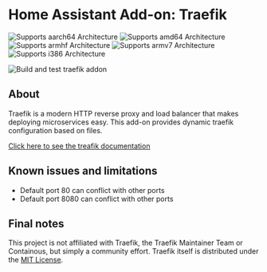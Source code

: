 # Home Assistant Add-on: Traefik

![Supports aarch64 Architecture](https://img.shields.io/badge/aarch64-yes-green.svg)
![Supports amd64 Architecture](https://img.shields.io/badge/amd64-yes-green.svg)
![Supports armhf Architecture](https://img.shields.io/badge/armhf-yes-green.svg)
![Supports armv7 Architecture](https://img.shields.io/badge/armv7-yes-green.svg)
![Supports i386 Architecture](https://img.shields.io/badge/i386-yes-green.svg)

![Build and test traefik addon](https://github.com/elvit/hassio-addons/actions/workflows/build_traefik.yml/badge.svg?branch=main)

## About

Traefik is a modern HTTP reverse proxy and load balancer that makes deploying microservices easy.
This add-on provides dynamic traefik configuration based on files.

[Click here to see the treafik documentation](https://docs.traefik.io/)

## Known issues and limitations

* Default port 80 can conflict with other ports
* Default port 8080 can conflict with other ports

## Final notes

This project is not affiliated with Traefik, the Traefik Maintainer Team or Containous, but simply a community effort.
Traefik itself is distributed under the [MIT License](https://github.com/containous/traefik/blob/master/LICENSE.md).